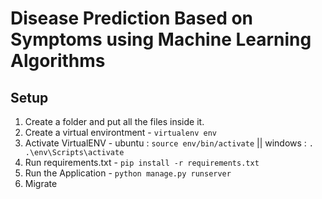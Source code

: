 # Disease Prediction Based on Symptoms using Machine Learning Algorithms

## Setup
<ol>
  <li>Create a folder and put all the files inside it.</li>
  <li>Create a virtual environtment - <code>virtualenv env</code></li>
  <li>Activate VirtualENV - ubuntu : <code>source env/bin/activate</code> || windows : <code>. .\env\Scripts\activate</code></li>
  <li>Run requirements.txt - <code>pip install -r requirements.txt</code></li>
  <li>Run the Application - <code>python manage.py runserver</code></li>
  <li>Migrate</li>
<ol>
